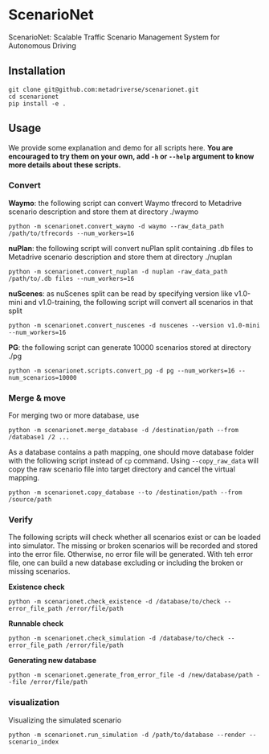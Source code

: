 # ScenarioNet

ScenarioNet: Scalable Traffic Scenario Management System for Autonomous Driving



## Installation

```
git clone git@github.com:metadriverse/scenarionet.git
cd scenarionet
pip install -e .
```

## Usage

We provide some explanation and demo for all scripts here.
**You are encouraged to try them on your own, add ```-h``` or ```--help``` argument to know more details about these
scripts.**

### Convert

**Waymo**: the following script can convert Waymo tfrecord to Metadrive scenario description and
store them at directory ./waymo

```
python -m scenarionet.convert_waymo -d waymo --raw_data_path /path/to/tfrecords --num_workers=16
```

**nuPlan**: the following script will convert nuPlan split containing .db files to Metadrive scenario description and
store them at directory ./nuplan

```
python -m scenarionet.convert_nuplan -d nuplan -raw_data_path /path/to/.db files --num_workers=16
```

**nuScenes**: as nuScenes split can be read by specifying version like v1.0-mini and v1.0-training, the following script
will convert all scenarios in that split

```
python -m scenarionet.convert_nuscenes -d nuscenes --version v1.0-mini --num_workers=16
```

**PG**: the following script can generate 10000 scenarios stored at directory ./pg

```
python -m scenarionet.scripts.convert_pg -d pg --num_workers=16 --num_scenarios=10000
```

### Merge & move

For merging two or more database, use

```
python -m scenarionet.merge_database -d /destination/path --from /database1 /2 ... 
```

As a database contains a path mapping, one should move database folder with the following script instead of ```cp```
command.
Using ```--copy_raw_data``` will copy the raw scenario file into target directory and cancel the virtual mapping.

```
python -m scenarionet.copy_database --to /destination/path --from /source/path
```

### Verify

The following scripts will check whether all scenarios exist or can be loaded into simulator.
The missing or broken scenarios will be recorded and stored into the error file. Otherwise, no error file will be
generated.
With teh error file, one can build a new database excluding or including the broken or missing scenarios.

**Existence check**

```
python -m scenarionet.check_existence -d /database/to/check --error_file_path /error/file/path
```

**Runnable check**

```
python -m scenarionet.check_simulation -d /database/to/check --error_file_path /error/file/path
```

**Generating new database**

```
python -m scenarionet.generate_from_error_file -d /new/database/path --file /error/file/path
```

### visualization

Visualizing the simulated scenario

```
python -m scenarionet.run_simulation -d /path/to/database --render --scenario_index
```

